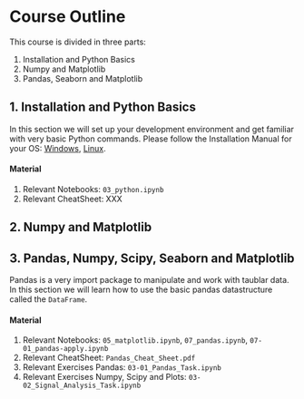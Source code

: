 # Course Outline

This course is divided in three parts:
1. Installation and Python Basics
2. Numpy and Matplotlib
3. Pandas, Seaborn and Matplotlib

## 1. Installation and Python Basics
In this section we will set up your development environment and get familiar with very basic Python commands.
Please follow the Installation Manual for your OS: [Windows](install_windows.html), [Linux](install_linux.html).

#### Material
1. Relevant Notebooks: `03_python.ipynb`
2. Relevant CheatSheet: XXX

## 2. Numpy and Matplotlib

## 3. Pandas, Numpy, Scipy, Seaborn and Matplotlib
Pandas is a very import package to manipulate and work with taublar data. In this section we will learn how to use the basic pandas datastructure called the `DataFrame`.

#### Material
1. Relevant Notebooks: `05_matplotlib.ipynb`, `07_pandas.ipynb`, `07-01_pandas-apply.ipynb`
2. Relevant CheatSheet: `Pandas_Cheat_Sheet.pdf`
3. Relevant Exercises Pandas: `03-01_Pandas_Task.ipynb`
4. Relevant Exercises Numpy, Scipy and Plots: `03-02_Signal_Analysis_Task.ipynb`

